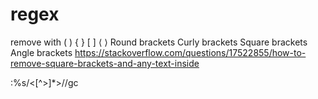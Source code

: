 # regex


remove with 
( )	{ }	[ ]	⟨ ⟩
Round brackets	Curly brackets	Square brackets	Angle brackets
https://stackoverflow.com/questions/17522855/how-to-remove-square-brackets-and-any-text-inside

:%s/<[^>]*>//gc 
